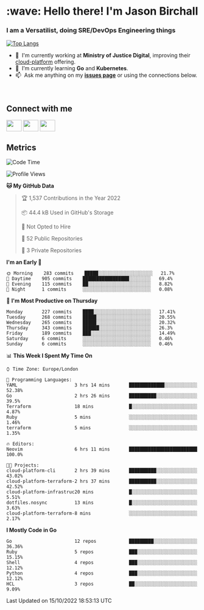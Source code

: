 <h1 align="left" id="jason-title">:wave: Hello there! I'm Jason Birchall</h1>
<h3 align="left">I am a Versatilist, doing SRE/DevOps Engineering things</h3>

[![Top Langs](https://github-readme-stats.vercel.app/api?username=jasonBirchall&show_icons=true&count_private=true&include_all_commits=true&theme=gruvbox)](https://github.com/anuraghazra/github-readme-stats)

- :office: &nbsp;I'm currently working at **Ministry of Justice Digital**, improving their [cloud-platform](https://github.com/ministryofjustice/cloud-platform) offering.
- :seedling: &nbsp;I’m currently learning **Go** and **Kubernetes**.
- :mailbox: &nbsp;Ask me anything on my **[issues page]** or using the connections below.


<br>

<h2>Connect with me</h2>
<p>
<a href="https://twitter.com/jsonBirchall" target="blank"><img align="center" src="https://cdn.jsdelivr.net/npm/simple-icons@3.0.1/icons/twitter.svg" alt="" height="30" width="40" /></a>
<a href="https://keybase.io/json0" target="blank"><img align="center" src="https://cdn.jsdelivr.net/npm/simple-icons@3.0.1/icons/keybase.svg" alt="" height="30" width="40" /></a>
<a href="https://www.reddit.com/user/kakorate" target="blank"><img align="center" src="https://cdn.jsdelivr.net/npm/simple-icons@3.0.1/icons/reddit.svg" alt="" height="30" width="40" /></a>
</p>

<h2>Metrics</h2>

<!--START_SECTION:waka-->
![Code Time](http://img.shields.io/badge/Code%20Time-811%20hrs%2020%20mins-blue)

![Profile Views](http://img.shields.io/badge/Profile%20Views-2-blue)

**🐱 My GitHub Data** 

> 🏆 1,537 Contributions in the Year 2022
 > 
> 📦 44.4 kB Used in GitHub's Storage 
 > 
> 🚫 Not Opted to Hire
 > 
> 📜 52 Public Repositories 
 > 
> 🔑 3 Private Repositories  
 > 
**I'm an Early 🐤** 

```text
🌞 Morning    283 commits    █████░░░░░░░░░░░░░░░░░░░░   21.7% 
🌆 Daytime    905 commits    █████████████████░░░░░░░░   69.4% 
🌃 Evening    115 commits    ██░░░░░░░░░░░░░░░░░░░░░░░   8.82% 
🌙 Night      1 commits      ░░░░░░░░░░░░░░░░░░░░░░░░░   0.08%

```
📅 **I'm Most Productive on Thursday** 

```text
Monday       227 commits    ████░░░░░░░░░░░░░░░░░░░░░   17.41% 
Tuesday      268 commits    █████░░░░░░░░░░░░░░░░░░░░   20.55% 
Wednesday    265 commits    █████░░░░░░░░░░░░░░░░░░░░   20.32% 
Thursday     343 commits    ██████░░░░░░░░░░░░░░░░░░░   26.3% 
Friday       189 commits    ███░░░░░░░░░░░░░░░░░░░░░░   14.49% 
Saturday     6 commits      ░░░░░░░░░░░░░░░░░░░░░░░░░   0.46% 
Sunday       6 commits      ░░░░░░░░░░░░░░░░░░░░░░░░░   0.46%

```


📊 **This Week I Spent My Time On** 

```text
⌚︎ Time Zone: Europe/London

💬 Programming Languages: 
YAML                     3 hrs 14 mins       █████████████░░░░░░░░░░░░   52.38% 
Go                       2 hrs 26 mins       ██████████░░░░░░░░░░░░░░░   39.5% 
Terraform                18 mins             █░░░░░░░░░░░░░░░░░░░░░░░░   4.87% 
Ruby                     5 mins              ░░░░░░░░░░░░░░░░░░░░░░░░░   1.46% 
terraform                5 mins              ░░░░░░░░░░░░░░░░░░░░░░░░░   1.35%

🔥 Editors: 
Neovim                   6 hrs 11 mins       █████████████████████████   100.0%

🐱‍💻 Projects: 
cloud-platform-cli       2 hrs 39 mins       ██████████░░░░░░░░░░░░░░░   43.02% 
cloud-platform-terraform-2 hrs 37 mins       ██████████░░░░░░░░░░░░░░░   42.52% 
cloud-platform-infrastruc20 mins             █░░░░░░░░░░░░░░░░░░░░░░░░   5.51% 
dotfiles.nosync          13 mins             █░░░░░░░░░░░░░░░░░░░░░░░░   3.63% 
cloud-platform-terraform-8 mins              ░░░░░░░░░░░░░░░░░░░░░░░░░   2.17%

```

**I Mostly Code in Go** 

```text
Go                       12 repos            █████████░░░░░░░░░░░░░░░░   36.36% 
Ruby                     5 repos             ███░░░░░░░░░░░░░░░░░░░░░░   15.15% 
Shell                    4 repos             ███░░░░░░░░░░░░░░░░░░░░░░   12.12% 
Python                   4 repos             ███░░░░░░░░░░░░░░░░░░░░░░   12.12% 
HCL                      3 repos             ██░░░░░░░░░░░░░░░░░░░░░░░   9.09%

```



 Last Updated on 15/10/2022 18:53:13 UTC
<!--END_SECTION:waka-->

<!-- links -->

[issues page]: https://github.com/jasonBirchall/jasonBirchall/issues "jasonBirchall/issues"

